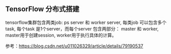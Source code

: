 ## TensorFlow 分布式搭建

tensorflow集群包含两类job: ps server 和 worker server, 每类job 可以包含多个 task, 每个task 是1个server，而每个server 包含两部分： master 和 worker, master用于创建session, worker用于执行具体的计算。











参考：https://blog.csdn.net/u011026329/article/details/79190537